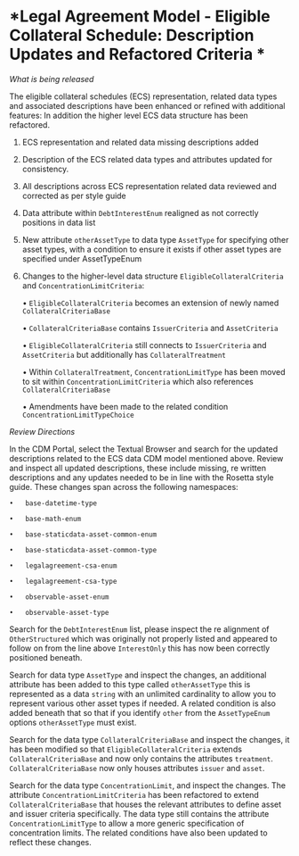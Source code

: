 # *Legal Agreement Model - Eligible Collateral Schedule: Description Updates and Refactored Criteria *

_What is being released_

The eligible collateral schedules (ECS) representation, related data types and associated descriptions have been enhanced or refined with additional features: In addition the higher level ECS data structure has been refactored.

1.	ECS representation and related data missing descriptions added 
2.	Description of the ECS related data types and attributes updated for consistency.
3.	All descriptions across ECS representation related data reviewed and corrected as per style guide
4.	Data attribute within `DebtInterestEnum` realigned as not correctly positions in data list 
5.	New attribute `otherAssetType` to data type `AssetType` for specifying other asset types, with a condition to ensure it exists if other asset types are specified under   AssetTypeEnum 
6.	Changes to the higher-level data structure `EligibleCollateralCriteria` and `ConcentrationLimitCriteria`: 

    •	`EligibleCollateralCriteria` becomes an extension of newly named `CollateralCriteriaBase`

    •	`CollateralCriteriaBase` contains `IssuerCriteria` and `AssetCriteria`

    •	`EligibleCollateralCriteria` still connects to `IssuerCriteria` and `AssetCriteria` but additionally has `CollateralTreatment`

    •	Within `CollateralTreatment`, `ConcentrationLimitType` has been moved to sit within `ConcentrationLimitCriteria` which also references `CollateralCriteriaBase`

    •	Amendments have been made to the related condition `ConcentrationLimitTypeChoice`

_Review Directions_

In the CDM Portal, select the Textual Browser and search for the updated descriptions related to the ECS data CDM model mentioned above. Review and inspect all updated descriptions, these include missing, re written descriptions and any updates needed to be in line with the Rosetta style guide. These changes span across the following namespaces: 
  
    •	base-datetime-type
    
    •	base-math-enum
  
    •	base-staticdata-asset-common-enum
  
    •	base-staticdata-asset-common-type
  
    •	legalagreement-csa-enum
  
    •	legalagreement-csa-type
  
    •	observable-asset-enum
  
    •	observable-asset-type

Search for the `DebtInterestEnum` list, please inspect the re alignment of  `OtherStructured` which was originally not properly listed and appeared to follow on from the line above `InterestOnly` this has now been correctly positioned beneath.

Search for data type `AssetType` and inspect the changes, an additional attribute has been added to this type called `otherAssetType` this is represented as a data `string` with an unlimited cardinality to allow you to represent various other asset types if needed. A related condition is also added beneath that so that if you identify `other` from the `AssetTypeEnum` options `otherAssetType` must exist.

Search for the data type `CollateralCriteriaBase` and inspect the changes, it has been modified so that `EligibleCollateralCriteria` extends `CollateralCriteriaBase` and now only contains the attributes `treatment`. `CollateralCriteriaBase` now only houses attributes `issuer` and `asset`.

Search for the data type `ConcentrationLimit`, and inspect the changes. The attribute `ConcentrationLimitCriteria` has been refactored to extend `CollateralCriteriaBase` that houses the relevant attributes to define asset and issuer criteria specifically. The data type still contains the attribute `ConcentrationLimitType` to allow a more generic specification of concentration limits. The related conditions have also been updated to reflect these changes. 

